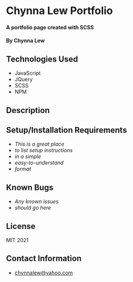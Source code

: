 # Chynna Lew Portfolio

#### A portfolio page created with SCSS

#### By Chynna Lew

## Technologies Used

* JavaScript
* JQuery
* SCSS
* NPM

## Description

## Setup/Installation Requirements

* _This is a great place_
* _to list setup instructions_
* _in a simple_
* _easy-to-understand_
* _format_

## Known Bugs

* _Any known issues_
* _should go here_

## License

MIT 2021

## Contact Information

* <chynnalew@yahoo.com>